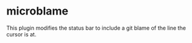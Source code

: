 # microblame


This plugin modifies the status bar to include a git blame of the line the cursor is at.


